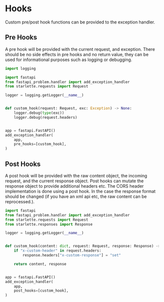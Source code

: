 # Hooks

Custom pre/post hook functions can be provided to the exception handler.

## Pre Hooks

A pre hook will be provided with the current request, and exception. There
should be no side effects in pre hooks and no return value, they can be used
for informational purposes such as logging or debugging.

```python
import logging

import fastapi
from fastapi_problem.handler import add_exception_handler
from starlette.requests import Request

logger = logging.getLogger(__name__)


def custom_hook(request: Request, exc: Exception) -> None:
    logger.debug(type(exc))
    logger.debug(request.headers)


app = fastapi.FastAPI()
add_exception_handler(
    app,
    pre_hooks=[custom_hook],
)
```

## Post Hooks

A post hook will be provided with the raw content object, the incoming request,
and the current response object. Post hooks can mutate the response object to
provide additional headers etc. The CORS header implementation is done using a
post hook. In the case the response format should be changed (if you have an
xml api etc, the raw content can be reprocessed.).

```python
import fastapi
from fastapi_problem.handler import add_exception_handler
from starlette.requests import Request
from starlette.responses import Response

logger = logging.getLogger(__name__)


def custom_hook(content: dict, request: Request, response: Response) -> Response:
    if "x-custom-header" in request.headers:
        response.headers["x-custom-response"] = "set"

    return content, response


app = fastapi.FastAPI()
add_exception_handler(
    app,
    post_hooks=[custom_hook],
)
```
